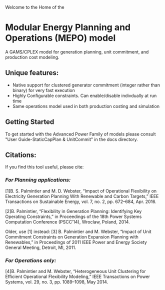 Welcome to the Home of the
# Modular Energy Planning and Operations (MEPO) model
A GAMS/CPLEX model for generation planning, unit commitment, and production cost modeling. 

## Unique features: 
 * Native support for clustered generator commitment (integer rather than binary) for very fast execution
 * Highly Configurable constraints. Can enable/disable indivdually at run time
 * Same operations model used in both production costing and simulation

## Getting Started
To get started with the Advanced Power Family of models please consult "User Guide-StaticCapPlan & UnitCommit" in the docs directory.
 
## Citations:
If you find this tool useful, please cite:

### _For Planning applications:_

[1]B. S. Palmintier and M. D. Webster, “Impact of Operational Flexibility on Electricity Generation Planning With Renewable and Carbon Targets,” IEEE Transactions on Sustainable Energy, vol. 7, no. 2, pp. 672–684, Apr. 2016.

[2]B. Palmintier, “Flexibility in Generation Planning: Identifying Key Operating Constraints,” in Proceedings of the 18th Power Systems Computation Conference (PSCC’14), Wroclaw, Poland, 2014.

Older, use [1] instead: [3] B. Palmintier and M. Webster, “Impact of Unit Commitment Constraints on Generation Expansion Planning with Renewables,” in Proceedings of 2011 IEEE Power and Energy Society General Meeting, Detroit, MI, 2011.


### _For Operations only:_

[4]B. Palmintier and M. Webster, “Heterogeneous Unit Clustering for Efficient Operational Flexibility Modeling,” IEEE Transactions on Power Systems, vol. 29, no. 3, pp. 1089–1098, May 2014.
